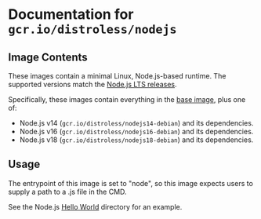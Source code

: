 # Documentation for `gcr.io/distroless/nodejs`

## Image Contents

These images contain a minimal Linux, Node.js-based runtime. The supported versions match the [Node.js LTS releases](https://nodejs.org/en/about/releases/).

Specifically, these images contain everything in the [base image](../base/README.md), plus one of:

- Node.js v14 (`gcr.io/distroless/nodejs14-debian`) and its dependencies.
- Node.js v16 (`gcr.io/distroless/nodejs16-debian`) and its dependencies.
- Node.js v18 (`gcr.io/distroless/nodejs18-debian`) and its dependencies.

## Usage

The entrypoint of this image is set to "node", so this image expects users to supply a path to a .js file in the CMD.

See the Node.js [Hello World](../examples/nodejs/) directory for an example.
